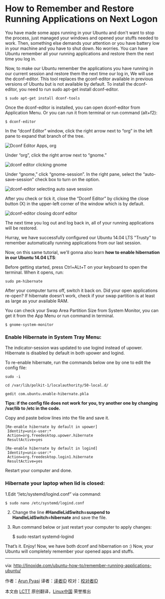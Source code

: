 How to Remember and Restore Running Applications on Next Logon
================================================================================
You have made some apps running in your Ubuntu and don't want to stop the process, just managed your windows and opened your stuffs needed to work. Then, something else demands your attention or you have battery low in your machine and you have to shut down. No worries. You can have Ubuntu remember all your running applications and restore them the next time you log in.

Now, to make our Ubuntu remember the applications you have running in our current session and restore them the next time our log in, We will use the dconf-editor. This tool replaces the gconf-editor available in previous versions of Ubuntu but is not available by default. To install the dconf-editor, you need to run sudo apt-get install dconf-editor.

    $ sudo apt-get install dconf-tools

Once the dconf-editor is installed, you can open dconf-editor from Application Menu. Or you can run it from terminal or run command (alt+f2):

    $ dconf-editor

In the “dconf Editor” window, click the right arrow next to “org” in the left pane to expand that branch of the tree.

![Dconf Editor Apps, org](http://blog.linoxide.com/wp-content/uploads/2015/01/dconf-editor-clicking-org-300x146.png)

Under “org”, click the right arrow next to “gnome.”

![dconf editor clicking gnome](http://blog.linoxide.com/wp-content/uploads/2015/01/dconf-editor-clicking-gnome.png)

Under “gnome,” click “gnome-session”. In the right pane, select the “auto-save-session” check box to turn on the option.

![dconf-editor selecting auto save session](http://blog.linoxide.com/wp-content/uploads/2015/01/dconf-editor_selecting_auto_save_session.png)

After you check or tick it, close the “Dconf Editor” by clicking the close button (X) in the upper-left corner of the window which is by default.

![dconf-editor closing dconf editor](http://blog.linoxide.com/wp-content/uploads/2015/01/dconf-editor_closing_dconf_editor.png)

The next time you log out and log back in, all of your running applications will be restored.

Hurray, we have successfully configured our Ubuntu 14.04 LTS "Trusty" to remember automatically running applications from our last session.

Now, on this same tutorial, we'll gonna also learn **how to enable hibernation in our Ubuntu 14.04 LTS**:

Before getting started, press Ctrl+ALt+T on your keyboard to open the terminal. When it opens, run:

    sudo pm-hibernate

After your computer turns off, switch it back on. Did your open applications re-open? If hibernate doesn’t work, check if your swap partition is at least as large as your available RAM.

You can check your Swap Area Partition Size from System Monitor, you can get it from the App Menu or run command in terminal.

    $ gnome-system-monitor

### Enable Hibernate in System Tray Menu: ###

The indicator-session was updated to use logind instead of upower. Hibernate is disabled by default in both upower and logind.

To re-enable hibernate, run the commands below one by one to edit the config file:

    sudo -i

    cd /var/lib/polkit-1/localauthority/50-local.d/

    gedit com.ubuntu.enable-hibernate.pkla

**Tips: if the config file does not work for you, try another one by changing /var/lib to /etc in the code.**

Copy and paste below lines into the file and save it.

    [Re-enable hibernate by default in upower]
     Identity=unix-user:*
     Action=org.freedesktop.upower.hibernate
     ResultActive=yes

    [Re-enable hibernate by default in logind]
     Identity=unix-user:*
     Action=org.freedesktop.login1.hibernate
     ResultActive=yes

Restart your computer and done.

### Hibernate your laptop when lid is closed: ###

1.Edit “/etc/systemd/logind.conf” via command:

    $ sudo nano /etc/systemd/logind.conf

2. Change the line **#HandleLidSwitch=suspend to HandleLidSwitch=hibernate** and save the file.

3. Run command below or just restart your computer to apply changes:

    $ sudo restart systemd-logind

That’s it. Enjoy! Now, we have both dconf and hibernation on :) Now, your Ubuntu will completely remember your opened apps and stuffs.

--------------------------------------------------------------------------------

via: http://linoxide.com/ubuntu-how-to/remember-running-applications-ubuntu/

作者：[Arun Pyasi][a]
译者：[译者ID](https://github.com/译者ID)
校对：[校对者ID](https://github.com/校对者ID)

本文由 [LCTT](https://github.com/LCTT/TranslateProject) 原创翻译，[Linux中国](http://linux.cn/) 荣誉推出

[a]:http://linoxide.com/author/arunp/